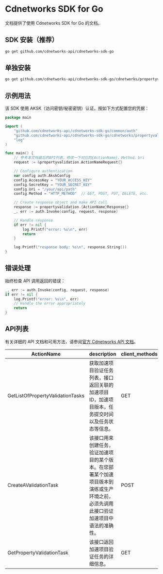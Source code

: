 # Cdnetworks SDK for Go

文档提供了使用 Cdnetworks SDK for Go 的文档。

## SDK 安装（推荐）

```bash
go get github.com/cdnetworks-api/cdnetworks-sdk-go
```

## 单独安装

```bash
go get github.com/cdnetworks-api/cdnetworks-sdk-go/cdnetworks/propertyvalidation
```

## 示例用法

该 SDK 使用 AKSK（访问密钥/秘密密钥）认证。按如下方式配置您的凭据：

```go
package main

import (
    "github.com/cdnetworks-api/cdnetworks-sdk-go/common/auth"
    "github.com/cdnetworks-api/cdnetworks-sdk-go/cdnetworks/propertyvalidation"
    "log"
)

func main() {
    // 参考本文档最后的API列表，修改一下对应的{ActionName}、Method、Uri
    request := &propertyvalidation.ActionNameRequest{}

    // Configure authentication
    var config auth.AkskConfig
    config.AccessKey = "YOUR_ACCESS_KEY"
    config.SecretKey = "YOUR_SECRET_KEY"
    config.Uri = "/your/api/path"
    config.Method = "HTTP_METHOD"  // GET, POST, PUT, DELETE, etc.

    // Create response object and make API call
    response := propertyvalidation.{ActionName}Response{}
    _, err := auth.Invoke(config, request, response)

    // Handle response
    if err != nil {
        log.Printf("error: %s\n", err)
        return
    }

    log.Printf("response body: %s\n", response.String())
}
```

## 错误处理

始终检查 API 调用返回的错误：

```go
_, err := auth.Invoke(config, request, response)
if err != nil {
    log.Printf("error: %s\n", err)
    // Handle the error appropriately
    return
}
```

## API列表
有关详细的 API 文档和可用方法，请参阅[官方 Cdnetworks API 文档](https://docs.cdnetworks.com/en/cdn/apidocs)。

| ActionName | description | client_methods | uri |
| --- | --- | --- | --- |
| GetListOfPropertyValidationTasks | 获取加速项目验证任务列表，接口返回关联的加速项目ID，加速项目版本，任务提交时间以及任务状态等信息。 | GET | /cdn/validations |
| CreateAValidationTask | 该接口用来创建任务，验证加速项目的某个版本。在您部署某个加速项目版本到演练或生产环境之前，必须先调用此接口验证加速项目中语法的准确性。 | POST | /cdn/validations |
| GetPropertyValidationTask | 该接口返回加速项目验证任务的详细信息。 | GET | /cdn/validations/* |